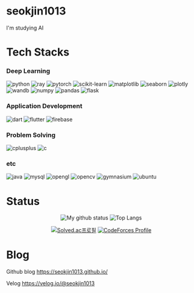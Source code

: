 # seokjin1013

I'm studying AI

# Tech Stacks

### Deep Learning
![python](https://img.shields.io/badge/python-3776AB?style=for-the-badge&logo=python&logoColor=white)
![ray](https://img.shields.io/badge/ray-028CF0?style=for-the-badge&logo=ray&logoColor=white)
![pytorch](https://img.shields.io/badge/pytorch-EE4C2C?style=for-the-badge&logo=pytorch&logoColor=white)
![scikit-learn](https://img.shields.io/badge/scikit--learn-F7931E?style=for-the-badge&logo=scikit-learn&logoColor=white)
![matplotlib](https://img.shields.io/badge/matplotlib-black?style=for-the-badge&logo=matplotlib&logoColor=black)
![seaborn](https://img.shields.io/badge/seaborn-black?style=for-the-badge&logo=seaborn&logoColor=black)
![plotly](https://img.shields.io/badge/plotly-3F4F75?style=for-the-badge&logo=plotly&logoColor=white)
![wandb](https://img.shields.io/badge/wandb-FFBE00?style=for-the-badge&logo=weightsandbiases&logoColor=black)
![numpy](https://img.shields.io/badge/numpy-013243?style=for-the-badge&logo=numpy&logoColor=white)
![pandas](https://img.shields.io/badge/pandas-150458?style=for-the-badge&logo=pandas&logoColor=white)
![flask](https://img.shields.io/badge/flask-000000?style=for-the-badge&logo=flask&logoColor=white)

### Application Development
![dart](https://img.shields.io/badge/dart-0175C2?style=for-the-badge&logo=dart&logoColor=white)
![flutter](https://img.shields.io/badge/flutter-02569B?style=for-the-badge&logo=flutter&logoColor=white)
![firebase](https://img.shields.io/badge/firebase-FFCA28?style=for-the-badge&logo=firebase&logoColor=black)

### Problem Solving

![cplusplus](https://img.shields.io/badge/c++-00599C?style=for-the-badge&logo=cplusplus&logoColor=white)
![c](https://img.shields.io/badge/c-A8B9CC?style=for-the-badge&logo=c&logoColor=black)

### etc

![java](https://img.shields.io/badge/java-%23ED8B00.svg?style=for-the-badge&logo=openjdk&logoColor=white)
![mysql](https://img.shields.io/badge/mysql-4479A1?style=for-the-badge&logo=mysql&logoColor=white)
![opengl](https://img.shields.io/badge/opengl-5586A4?style=for-the-badge&logo=opengl&logoColor=white)
![opencv](https://img.shields.io/badge/opencv-5C3EE8?style=for-the-badge&logo=opencv&logoColor=white)
![gymnasium](https://img.shields.io/badge/gymnasium-0081A5?style=for-the-badge&logo=openaigym&logoColor=white)
![ubuntu](https://img.shields.io/badge/wsl_ubuntu-E95420?style=for-the-badge&logo=ubuntu&logoColor=white)


# Status

<div align="center">

![My github status](https://github-readme-stats.vercel.app/api?username=seokjin1013&show_icons=true&include_all_commits=true)
![Top Langs](https://github-readme-stats.vercel.app/api/top-langs/?username=seokjin1013&layout=compact&hide=jupyter%20notebook)

[![Solved.ac프로필](http://mazassumnida.wtf/api/v2/generate_badge?boj=seokjin1013)](https://solved.ac/seokjin1013)
[![CodeForces Profile](https://cf.leed.at?id=seokjin1013)](https://codeforces.com/profile/seokjin1013)

</div>

# Blog

Github blog https://seokjin1013.github.io/

Velog https://velog.io/@seokjin1013
